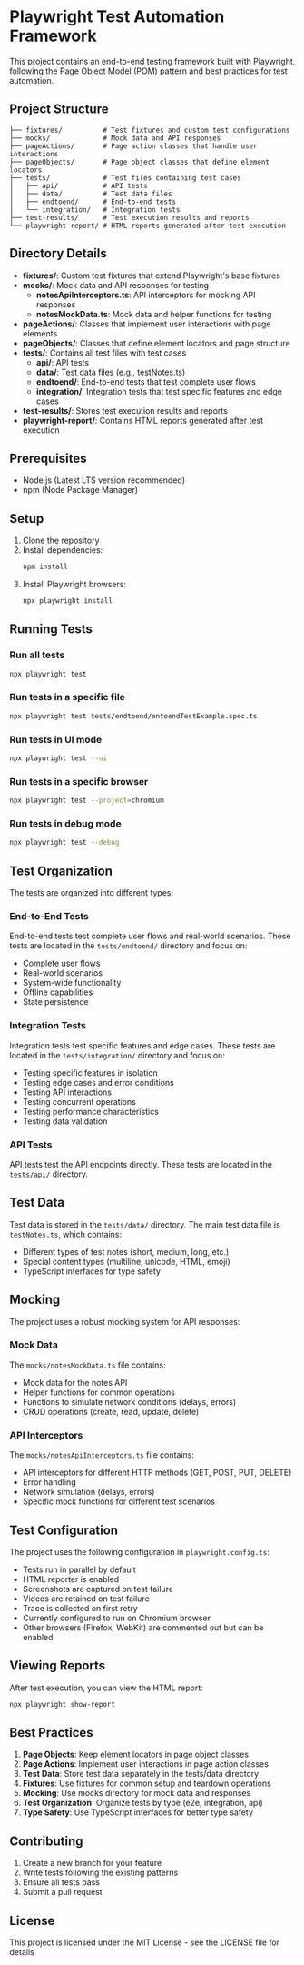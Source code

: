 # Playwright Test Automation Framework

This project contains an end-to-end testing framework built with Playwright, following the Page Object Model (POM) pattern and best practices for test automation.

## Project Structure

```
├── fixtures/          # Test fixtures and custom test configurations
├── mocks/             # Mock data and API responses
├── pageActions/       # Page action classes that handle user interactions
├── pageObjects/       # Page object classes that define element locators
├── tests/             # Test files containing test cases
│   ├── api/           # API tests
│   ├── data/          # Test data files
│   ├── endtoend/      # End-to-end tests
│   └── integration/   # Integration tests
├── test-results/      # Test execution results and reports
└── playwright-report/ # HTML reports generated after test execution
```

## Directory Details

- **fixtures/**: Custom test fixtures that extend Playwright's base fixtures
- **mocks/**: Mock data and API responses for testing
  - **notesApiInterceptors.ts**: API interceptors for mocking API responses
  - **notesMockData.ts**: Mock data and helper functions for testing
- **pageActions/**: Classes that implement user interactions with page elements
- **pageObjects/**: Classes that define element locators and page structure
- **tests/**: Contains all test files with test cases
  - **api/**: API tests
  - **data/**: Test data files (e.g., testNotes.ts)
  - **endtoend/**: End-to-end tests that test complete user flows
  - **integration/**: Integration tests that test specific features and edge cases
- **test-results/**: Stores test execution results and reports
- **playwright-report/**: Contains HTML reports generated after test execution

## Prerequisites

- Node.js (Latest LTS version recommended)
- npm (Node Package Manager)

## Setup

1. Clone the repository
2. Install dependencies:
   ```bash
   npm install
   ```
3. Install Playwright browsers:
   ```bash
   npx playwright install
   ```

## Running Tests

### Run all tests
```bash
npx playwright test
```

### Run tests in a specific file
```bash
npx playwright test tests/endtoend/entoendTestExample.spec.ts
```

### Run tests in UI mode
```bash
npx playwright test --ui
```

### Run tests in a specific browser
```bash
npx playwright test --project=chromium
```

### Run tests in debug mode
```bash
npx playwright test --debug
```

## Test Organization

The tests are organized into different types:

### End-to-End Tests
End-to-end tests test complete user flows and real-world scenarios. These tests are located in the `tests/endtoend/` directory and focus on:
- Complete user flows
- Real-world scenarios
- System-wide functionality
- Offline capabilities
- State persistence

### Integration Tests
Integration tests test specific features and edge cases. These tests are located in the `tests/integration/` directory and focus on:
- Testing specific features in isolation
- Testing edge cases and error conditions
- Testing API interactions
- Testing concurrent operations
- Testing performance characteristics
- Testing data validation

### API Tests
API tests test the API endpoints directly. These tests are located in the `tests/api/` directory.

## Test Data

Test data is stored in the `tests/data/` directory. The main test data file is `testNotes.ts`, which contains:
- Different types of test notes (short, medium, long, etc.)
- Special content types (multiline, unicode, HTML, emoji)
- TypeScript interfaces for type safety

## Mocking

The project uses a robust mocking system for API responses:

### Mock Data
The `mocks/notesMockData.ts` file contains:
- Mock data for the notes API
- Helper functions for common operations
- Functions to simulate network conditions (delays, errors)
- CRUD operations (create, read, update, delete)

### API Interceptors
The `mocks/notesApiInterceptors.ts` file contains:
- API interceptors for different HTTP methods (GET, POST, PUT, DELETE)
- Error handling
- Network simulation (delays, errors)
- Specific mock functions for different test scenarios

## Test Configuration

The project uses the following configuration in `playwright.config.ts`:

- Tests run in parallel by default
- HTML reporter is enabled
- Screenshots are captured on test failure
- Videos are retained on test failure
- Trace is collected on first retry
- Currently configured to run on Chromium browser
- Other browsers (Firefox, WebKit) are commented out but can be enabled

## Viewing Reports

After test execution, you can view the HTML report:
```bash
npx playwright show-report
```

## Best Practices

1. **Page Objects**: Keep element locators in page object classes
2. **Page Actions**: Implement user interactions in page action classes
3. **Test Data**: Store test data separately in the tests/data directory
4. **Fixtures**: Use fixtures for common setup and teardown operations
5. **Mocking**: Use mocks directory for mock data and responses
6. **Test Organization**: Organize tests by type (e2e, integration, api)
7. **Type Safety**: Use TypeScript interfaces for better type safety

## Contributing

1. Create a new branch for your feature
2. Write tests following the existing patterns
3. Ensure all tests pass
4. Submit a pull request

## License

This project is licensed under the MIT License - see the LICENSE file for details